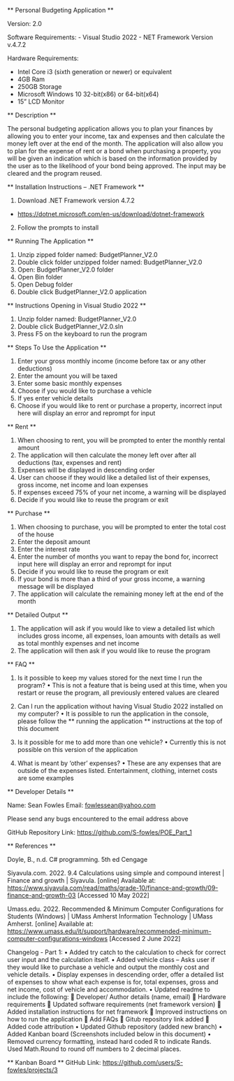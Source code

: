 ** Personal Budgeting Application **

Version: 2.0

 Software Requirements:
	- Visual Studio 2022
	- NET Framework Version v.4.7.2

Hardware Requirements: 
-	Intel Core i3 (sixth generation or newer) or equivalent
-	4GB Ram
-	250GB Storage
-	Microsoft Windows 10 32-bit(x86) or 64-bit(x64)
-	15” LCD Monitor


** Description **

The personal budgeting application allows you to plan your finances by allowing you to enter your income, 
tax and expenses and then calculate the money left over at the end of the month. 
The application will also allow you to plan for the expense of rent or a bond when purchasing a property, 
you will be given an indication which is based on the information provided by the
user as to the likelihood of your bond being approved. 
The input may be cleared and the program reused. 

** Installation Instructions – .NET Framework **

1.	Download .NET Framework version 4.7.2
-	https://dotnet.microsoft.com/en-us/download/dotnet-framework
2.	Follow the prompts to install

** Running The Application **

1.	Unzip zipped folder named: BudgetPlanner_V2.0
2.	Double click folder unzipped folder named: BudgetPlanner_V2.0
3.	Open: BudgetPlanner_V2.0 folder
4.	Open Bin folder
5.	Open Debug folder
6.	Double click BudgetPlanner_V2.0 application

** Instructions Opening in Visual Studio 2022 **

1.	Unzip folder named: BudgetPlanner_V2.0
2.	Double click BudgetPlanner_V2.0.sln
3.	Press F5 on the keyboard to run the program

** Steps To Use the Application **

1.	Enter your gross monthly income (income before tax or any other deductions)
2.	Enter the amount you will be taxed
3.	Enter some basic monthly expenses
4.	Choose if you would like to purchase a vehicle
5.	If yes enter vehicle details
6.	Choose if you would like to rent or purchase a property, incorrect input here will display an error and reprompt for input

** Rent **

1.	When choosing to rent, you will be prompted to enter the monthly rental amount
2.	The application will then calculate the money left over after all deductions (tax, expenses and rent)
3.	Expenses will be displayed in descending order
4.	User can choose if they would like a detailed list of their expenses, gross income, net income and loan expenses
5.	If expenses exceed 75% of your net income, a warning will be displayed 
6.	Decide if you would like to reuse the program or exit

** Purchase **

1.	When choosing to purchase, you will be prompted to enter the total cost of the house
2.	Enter the deposit amount
3.	Enter the interest rate
4.	Enter the number of months you want to repay the bond for, incorrect    input here will display an error and reprompt for input
5.	Decide if you would like to reuse the program or exit
6.	If your bond is more than a third of your gross income, a warning message will be displayed
7.	The application will calculate the remaining money left at the end of the month

** Detailed Output **

1.	The application will ask if you would like to view a detailed list which includes gross income, all expenses, loan amounts with details as well as total monthly expenses and net income 
2.	The application will then ask if you would like to reuse the program

** FAQ **

1.	Is it possible to keep my values stored for the next time I run the program?
•	This is not a feature that is being used at this time, when you restart or reuse the program, all previously entered values are cleared

2.	Can I run the application without having Visual Studio 2022 installed on my computer?
•	It is possible to run the application in the console, please follow the ** running the application ** instructions at the top of this document

3.	Is it possible for me to add more than one vehicle?
•	Currently this is not possible on this version of the application

4.	What is meant by ‘other’ expenses?
•	These are any expenses that are outside of the expenses listed. Entertainment, clothing, internet costs are some examples

** Developer Details **

Name: Sean Fowles
Email: fowlessean@yahoo.com

Please send any bugs encountered to the email address above

GitHub Repository Link: https://github.com/S-fowles/POE_Part_1

** References **

Doyle, B., n.d. C# programming. 5th ed Cengage

Siyavula.com. 2022. 9.4 Calculations using simple and compound interest | Finance and growth | Siyavula. [online] Available at: <https://www.siyavula.com/read/maths/grade-10/finance-and-growth/09-finance-and-growth-03> [Accessed 10 May 2022]

Umass.edu. 2022. Recommended & Minimum Computer Configurations for Students (Windows) | UMass Amherst Information Technology | UMass Amherst. [online] Available at: <https://www.umass.edu/it/support/hardware/recommended-minimum-computer-configurations-windows> [Accessed 2 June 2022]

Changelog - Part 1:
•	Added try catch to the calculation to check for correct user input and the calculation itself.
•	Added vehicle class – Asks user if they would like to purchase a vehicle and output the monthly cost and vehicle details.
•	Display expenses in descending order, offer a detailed list of expenses to show what each expense is for, total expenses, gross and net income, cost of vehicle and accommodation.
•	Updated readme to include the following:
	Developer/ Author details (name, email)
	Hardware requirements
	Updated software requirements (net framework version)
	Added installation instructions for net framework
	Improved instructions on how to run the application
	Add FAQs
	Gitub repository link added
	Added code attribution
•	Updated Github repository (added new branch)
•	Added Kanban board (Screenshots included below in this document)
•	Removed currency formatting, instead hard coded R to indicate Rands. Used Math.Round to round off numbers to 2 decimal places.

** Kanban Board **
GitHub Link: https://github.com/users/S-fowles/projects/3
 



 

 




